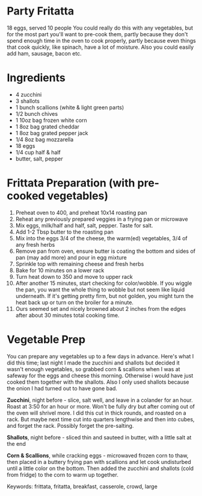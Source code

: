 # Party Fritatta
18 eggs, served 10 people
You could really do this with any vegetables, but for the most part you'll want to pre-cook them, partly because they don't spend enough time in the oven to cook properly, partly because even things that cook quickly, like spinach, have a lot of moisture. Also you could easily add ham, sausage, bacon etc.


# Ingredients

* 4 zucchini
* 3 shallots
* 1 bunch scallions (white & light green parts)
* 1/2 bunch chives
* 1 10oz bag frozen white corn
* 1 8oz bag grated cheddar
* 1 8oz bag grated pepper jack
* 1/4 8oz bag mozzarella 
* 18 eggs
* 1/4 cup half & half
* butter, salt, pepper

# Frittata Preparation (with pre-cooked vegetables)

1. Preheat oven to 400, and preheat 10x14 roasting pan
2. Reheat any previously prepared veggies in a frying pan or microwave 
3. Mix eggs, milk/half and half, salt, pepper. Taste for salt.
4. Add 1-2 Tbsp butter to the roasting pan
5. Mix into the eggs 3/4 of the cheese, the warm(ed) vegetables, 3/4 of any fresh herbs
6. Remove pan from oven, ensure butter is coating the bottom and sides of pan (may add more) and pour in egg mixture
7. Sprinkle top with remaining cheese and fresh herbs
8. Bake for 10 minutes on a lower rack 
9. Turn heat down to 350 and move to upper rack 
10. After another 15 minutes, start checking for color/wobble. If you wiggle the pan, you want the whole thing to wobble but not seem like liquid underneath. If it's getting pretty firm, but not golden, you might turn the heat back up or turn on the broiler for a minute.
11. Ours seemed set and nicely browned about 2 inches from the edges after about 30 minutes total cooking time.

# Vegetable Prep
You can prepare any vegetables up to a few days in advance. Here's what I did this time; last night I made the zucchini and shallots but decided it wasn't enough vegetables, so grabbed corn & scallions when I was at safeway for the eggs and cheese this morning. Otherwise i would have just cooked them together with the shallots. Also I only used shallots because the onion I had turned out to have gone bad.

**Zucchini**, night before - slice, salt well, and leave in a colander for an hour. Roast at 3:50 for an hour or more. Won't be fully dry but after coming out of the oven will shrivel more. I did this cut in thick rounds, and roasted on a rack. But maybe next time cut into quarters lengthwise and then into cubes, and forget the rack. Possibly forget the pre-salting.

**Shallots**, night before - sliced thin and sauteed in butter, with a little salt at the end

**Corn & Scallions**, while cracking eggs - microwaved frozen corn to thaw, then placed in a buttery frying pan with scallions and let cook undisturbed until a little color on the bottom. Then added the zucchini and shallots (cold from fridge) to the corn to warm up together.

Keywords: frittata, fritatta, breakfast, casserole, crowd, large
